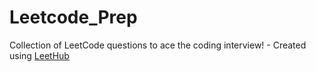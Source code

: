 # Leetcode_Prep
Collection of LeetCode questions to ace the coding interview! - Created using [LeetHub](https://github.com/QasimWani/LeetHub)
